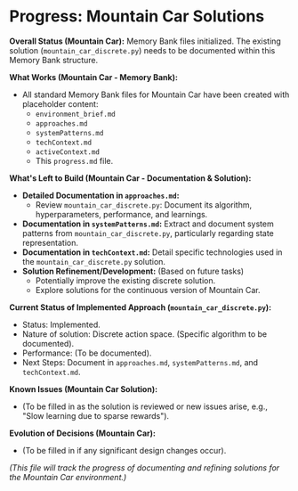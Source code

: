 # Progress: Mountain Car Solutions

**Overall Status (Mountain Car):** Memory Bank files initialized. The existing solution (`mountain_car_discrete.py`) needs to be documented within this Memory Bank structure.

**What Works (Mountain Car - Memory Bank):**
- All standard Memory Bank files for Mountain Car have been created with placeholder content:
    - `environment_brief.md`
    - `approaches.md`
    - `systemPatterns.md`
    - `techContext.md`
    - `activeContext.md`
    - This `progress.md` file.

**What's Left to Build (Mountain Car - Documentation & Solution):**
- **Detailed Documentation in `approaches.md`:**
    - Review `mountain_car_discrete.py`: Document its algorithm, hyperparameters, performance, and learnings.
- **Documentation in `systemPatterns.md`:** Extract and document system patterns from `mountain_car_discrete.py`, particularly regarding state representation.
- **Documentation in `techContext.md`:** Detail specific technologies used in the `mountain_car_discrete.py` solution.
- **Solution Refinement/Development:** (Based on future tasks)
    - Potentially improve the existing discrete solution.
    - Explore solutions for the continuous version of Mountain Car.

**Current Status of Implemented Approach (`mountain_car_discrete.py`):**
- Status: Implemented.
- Nature of solution: Discrete action space. (Specific algorithm to be documented).
- Performance: (To be documented).
- Next Steps: Document in `approaches.md`, `systemPatterns.md`, and `techContext.md`.

**Known Issues (Mountain Car Solution):**
- (To be filled in as the solution is reviewed or new issues arise, e.g., "Slow learning due to sparse rewards").

**Evolution of Decisions (Mountain Car):**
- (To be filled in if any significant design changes occur).

*(This file will track the progress of documenting and refining solutions for the Mountain Car environment.)*
